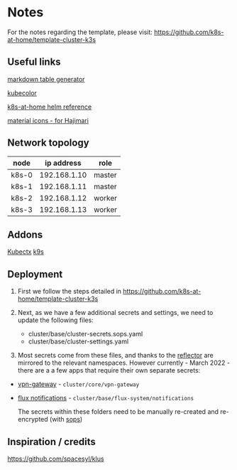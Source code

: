 # Notes

For the notes regarding the template, please visit: <https://github.com/k8s-at-home/template-cluster-k3s>

## Useful links

[markdown table generator](https://www.tablesgenerator.com/markdown_tables#)

[kubecolor](https://github.com/hidetatz/kubecolor)

[k8s-at-home helm reference](https://github.com/k8s-at-home/library-charts/blob/main/charts/stable/common/values.yaml)

[material icons - for Hajimari](https://materialdesignicons.com/)

## Network topology

| node  | ip address   | role   |
|-------|--------------|--------|
| k8s-0 | 192.168.1.10 | master |
| k8s-1 | 192.168.1.11 | master |
| k8s-2 | 192.168.1.12 | worker |
| k8s-3 | 192.168.1.13 | worker |

## Addons

[Kubectx](https://github.com/ahmetb/kubectx)
[k9s](https://k9scli.io/)

## Deployment

1. First we follow the steps detailed in <https://github.com/k8s-at-home/template-cluster-k3s>

2. Next, as we have a few additional secrets and settings, we need to update the following files:

    - cluster/base/cluster-secrets.sops.yaml
    - cluster/base/cluster-settings.yaml

3. Most secrets come from these files, and thanks to the [reflector](https://github.com/emberstack/kubernetes-reflector) are mirrored to the relevant namespaces.
However currently - March 2022 - there are a a few apps that require their own separate secrets:

- [vpn-gateway](https://github.com/k8s-at-home/pod-gateway) - `cluster/core/vpn-gateway`
- [flux notifications](https://fluxcd.io/docs/guides/notifications/) - `cluster/base/flux-system/notifications`

    The secrets within these folders need to be manually re-created and re-encrypted (with [sops](https://github.com/mozilla/sops))

## Inspiration / credits

<https://github.com/spacesyl/klus>
